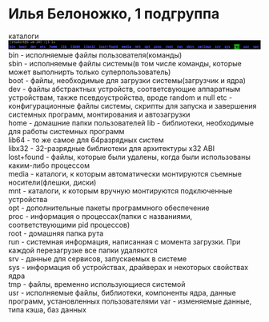 # Илья Белоножко, 1 подгруппа  
каталоги  
![](dirs.png)  
bin - исполняемые файлы пользователя(команды)  
sbin - исполняемые файлы системы(в том числе команды, которые может выполнирть только суперпользователь)  
boot - файлы, необходимые для загрузки системы(загрузчик и ядра)  
dev - файлы абстрактных устройств, соответсвующие аппаратным устройствам, также псевдоустройства, вроде random и null
etc - конфигурационные файлы системы, скрипты для запуска и завершения системных программ, монтирования и автозагрузки  
home - домашние папки пользователей
lib - библиотеки, необходимые для работы системных программ  
lib64 - то же самое для 64разрядных систем  
libx32 - 32-разрядные библиотеки для архитектуры x32 ABI  
lost+found - файлы, которые были удалены, когда были использованы каким-либо процессом  
media - каталоги, к которым автоматически монтируются съемные носители(флешки, диски)  
mnt - каталоги, к которым вручную монтируются подключенные устройства  
opt - дополнительные пакеты программного обеспечение  
proc - информация о процессах(папки с названиями, соответствующими pid процессов)  
root - домашняя папка рута  
run - системная информация, написанная с момента загрузки. При каждой перезагрузке все папки удаляются  
srv - данные для сервисов, запускаемых в системе  
sys - информация об устройствах, драйверах и некоторых свойствах ядра  
tmp - файлы, временно использующиеся системой  
usr - исполняемые файлы, библиотеки, компоненты ядра, данные программ, установленных пользователями
var - изменяемые данные, типа кэша, баз данных
